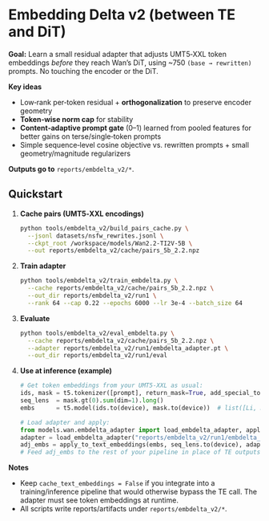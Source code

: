# Embedding Delta v2 (between TE and DiT)

**Goal:** Learn a small residual adapter that adjusts UMT5‑XXL token embeddings *before* they reach Wan’s DiT, using ~750 `(base → rewritten)` prompts. No touching the encoder or the DiT.

**Key ideas**
- Low‑rank per‑token residual + **orthogonalization** to preserve encoder geometry
- **Token‑wise norm cap** for stability
- **Content‑adaptive prompt gate** (0–1) learned from pooled features for better gains on terse/single‑token prompts
- Simple sequence‑level cosine objective vs. rewritten prompts + small geometry/magnitude regularizers

**Outputs go to** `reports/embdelta_v2/*`.

## Quickstart

1. **Cache pairs (UMT5‑XXL encodings)**
   ```bash
   python tools/embdelta_v2/build_pairs_cache.py \
     --jsonl datasets/nsfw_rewrites.jsonl \
     --ckpt_root /workspace/models/Wan2.2-TI2V-5B \
     --out reports/embdelta_v2/cache/pairs_5b_2.2.npz
   ```

2. **Train adapter**

   ```bash
   python tools/embdelta_v2/train_embdelta.py \
     --cache reports/embdelta_v2/cache/pairs_5b_2.2.npz \
     --out_dir reports/embdelta_v2/run1 \
     --rank 64 --cap 0.22 --epochs 6000 --lr 3e-4 --batch_size 64
   ```

3. **Evaluate**

   ```bash
   python tools/embdelta_v2/eval_embdelta.py \
     --cache reports/embdelta_v2/cache/pairs_5b_2.2.npz \
     --adapter reports/embdelta_v2/run1/embdelta_adapter.pt \
     --out_dir reports/embdelta_v2/run1/eval
   ```

4. **Use at inference (example)**

   ```python
   # Get token embeddings from your UMT5-XXL as usual:
   ids, mask = t5.tokenizer([prompt], return_mask=True, add_special_tokens=True)
   seq_lens  = mask.gt(0).sum(dim=1).long()
   embs      = t5.model(ids.to(device), mask.to(device))  # list([Li, D])

   # Load adapter and apply:
   from models.wan.embdelta_adapter import load_embdelta_adapter, apply_to_text_embeddings
   adapter = load_embdelta_adapter("reports/embdelta_v2/run1/embdelta_adapter.pt", d_model=embs[0].size(-1), map_location=device)
   adj_embs = apply_to_text_embeddings(embs, seq_lens.to(device), adapter)
   # Feed adj_embs to the rest of your pipeline in place of TE outputs.
   ```

**Notes**

* Keep `cache_text_embeddings = False` if you integrate into a training/inference pipeline that would otherwise bypass the TE call. The adapter must see token embeddings at runtime.
* All scripts write reports/artifacts under `reports/embdelta_v2/*`.
